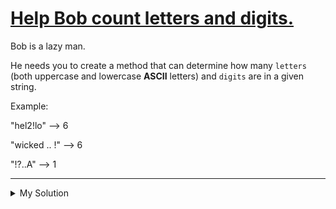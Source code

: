 # [Help Bob count letters and digits.](https://www.codewars.com/kata/5738f5ea9545204cec000155)

Bob is a lazy man.

He needs you to create a method that can determine how many `letters` (both uppercase and lowercase **ASCII** letters) and `digits` are in a given string.

Example:

"hel2!lo" --> 6

"wicked .. !" --> 6

"!?..A" --> 1

---

<details><summary>My Solution</summary>

```js
function countLettersAndDigits(input) {
  return (input.match(/[a-zA-Z0-9]/g) || []).length
}
```

</details>
